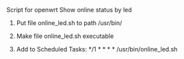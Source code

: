 Script for openwrt
Show online status by led

1. Put file online_led.sh to path /usr/bin/

2. Make file online_led.sh executable

3. Add to Scheduled Tasks:
*/1 * * * * /usr/bin/online_led.sh
